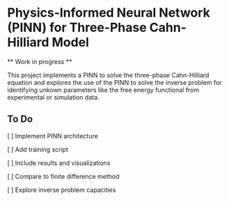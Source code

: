 # Physics-Informed Neural Network (PINN) for Three-Phase Cahn-Hilliard Model

** Work in progress **

This project implements a PINN to solve the three-phase Cahn-Hilliard equation and explores the use of the PINN
to solve the inverse problem for identifying unkown parameters like the free energy functional from experimental
or simulation data.

## To Do

[ ] Implement PINN architecture

[ ] Add training script

[ ] Include results and visualizations

[ ] Compare to finite difference method

[ ] Explore inverse problem capacities
